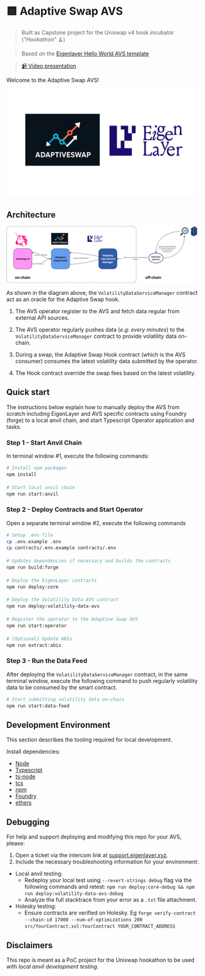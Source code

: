 # 🟦 Adaptive Swap AVS

> Built as Capstone project for the Uniswap v4 hook incubator (_"Hookathon"_ 🪝)

> Based on the [Eigenlayer Hello World AVS template](https://github.com/Layr-Labs/hello-world-avs)

> [📹 Video presentation](https://www.loom.com/share/4f95779cad3b4871a3e631428ca6c686)

Welcome to the Adaptive Swap AVS!

![Adaptive Swap AVS logo](./assets/adaptive-swap-avs-logo.png)

## Architecture

![Adaptive Swap architecture](./assets/architecture.png)

As shown in the diagram above, the `VolatilityDataServiceManager` contract act as an oracle for the Adaptive Swap hook.

1. The AVS operator register to the AVS and fetch data regular from external API sources.

2. The AVS operator regularly pushes data (_e.g: every minutes_) to the `VolatilityDataServiceManager` contract to provide volatility data on-chain.

3. During a swap, the Adaptive Swap Hook contract (which is the AVS consumer) consumes the latest volatility data submitted by the operator.

4. The Hook contract override the swap fees based on the latest volatility.

## Quick start

The instructions below explain how to manually deploy the AVS from scratch including EigenLayer and AVS specific contracts using Foundry (forge) to a local anvil chain, and start Typescript Operator application and tasks.

### Step 1 - Start Anvil Chain

In terminal window #1, execute the following commands:

```sh
# Install npm packages
npm install

# Start local anvil chain
npm run start:anvil
```

### Step 2 - Deploy Contracts and Start Operator

Open a separate terminal window #2, execute the following commands

```sh
# Setup .env file
cp .env.example .env
cp contracts/.env.example contracts/.env

# Updates dependencies if necessary and builds the contracts
npm run build:forge

# Deploy the EigenLayer contracts
npm run deploy:core

# Deploy the Volatility Data AVS contract
npm run deploy:volatility-data-avs

# Register the operator to the Adaptive Swap AVS
npm run start:operator

# (Optional) Update ABIs
npm run extract:abis
```

### Step 3 - Run the Data Feed

After deploying the `VolatilityDataServiceManager` contract, in the same terminal window, execute the following command to push regularly volatility data to be consumed by the smart contract.

```sh
# Start submitting volatility data on-chain
npm run start:data-feed
```

## Development Environment

This section describes the tooling required for local development.

Install dependencies:

- [Node](https://nodejs.org/en/download/)
- [Typescript](https://www.typescriptlang.org/download)
- [ts-node](https://www.npmjs.com/package/ts-node)
- [tcs](https://www.npmjs.com/package/tcs#installation)
- [npm](https://docs.npmjs.com/downloading-and-installing-node-js-and-npm)
- [Foundry](https://getfoundry.sh/)
- [ethers](https://www.npmjs.com/package/ethers)

## Debugging

For help and support deploying and modifying this repo for your AVS, please:

1. Open a ticket via the intercom link at [support.eigenlayer.xyz](https://support.eigenlayer.xyz).
2. Include the necessary troubleshooting information for your environment:

- Local anvil testing:
  - Redeploy your local test using `--revert-strings debug` flag via the following commands and retest: `npm run deploy:core-debug && npm run deploy:volatility-data-avs-debug`
  - Analyze the full stacktrace from your error as a `.txt` file attachment.
- Holesky testing:
  - Ensure contracts are verified on Holesky. Eg `forge verify-contract --chain-id 17000 --num-of-optimizations 200 src/YourContract.sol:YourContract YOUR_CONTRACT_ADDRESS`

## Disclaimers

This repo is meant as a PoC project for the Uniswap hookathon to be used with _local anvil development testing_.
